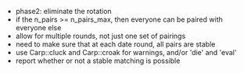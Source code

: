 * phase2: eliminate the rotation
* if the n_pairs >= n_pairs_max, then everyone can be paired with everyone else
* allow for multiple rounds, not just one set of pairings
* need to make sure that at each date round, all pairs are stable
* use Carp::cluck and Carp::croak for warnings, and/or 'die' and 'eval'
* report whether or not a stable matching is possible
